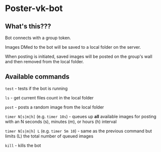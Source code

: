 # Poster-vk-bot

## What's this???

Bot connects with a group token.

Images DMed to the bot will be saved to a local folder on the server.

When posting is initiated, saved images will be posted on the group's wall and then removed from the local folder.

## Available commands

`test` - tests if the bot is running

`ls` - get current files count in the local folder

`post` - posts a random image from the local folder

`timer N[s|m|h]` (e.g. `timer 10s`) - queues up **all** available images for posting with an N seconds (s), minutes (m), or hours (h) interval

`timer N[s|m|h] L` (e.g. `timer 5m 10`) - same as the previous command but limits (L) the total number of queued images

`kill` - kills the bot
